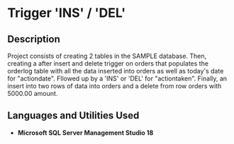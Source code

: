 <h1>Trigger 'INS' / 'DEL'</h1>

<h2>Description</h2>
Project consists of creating 2 tables in the SAMPLE database. Then, creating a after insert and delete trigger on orders that populates the orderlog table
with all the data inserted into orders as well as today's date for "actiondate". Fllowed up by a 'INS' or 'DEL' for "actiontaken". Finally, an insert into two rows of data into orders and a delete from row orders with 5000.00 amount.
<br />


<h2>Languages and Utilities Used</h2>

- <b>Microsoft SQL Server Management Studio 18</b> 
